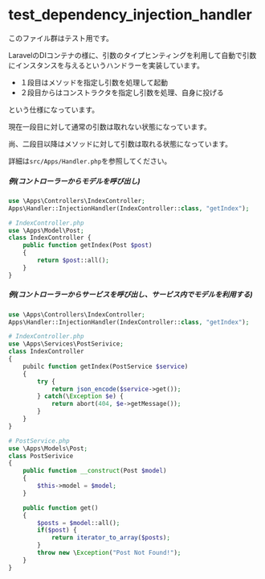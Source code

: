 # test_dependency_injection_handler
このファイル群はテスト用です。

LaravelのDIコンテナの様に、引数のタイプヒンティングを利用して自動で引数にインスタンスを与えるというハンドラーを実装しています。

- １段目はメソッドを指定し引数を処理して起動
- ２段目からはコンストラクタを指定し引数を処理、自身に投げる

という仕様になっています。

現在一段目に対して通常の引数は取れない状態になっています。

尚、二段目以降はメソッドに対して引数は取れる状態になっています。

詳細は```src/Apps/Handler.php```を参照してください。

##### 例(コントローラーからモデルを呼び出し)
```php
use \Apps\Controllers\IndexController;
Apps\Handler::InjectionHandler(IndexController::class, "getIndex");

# IndexController.php
use \Apps\Model\Post;
class IndexController {
    public function getIndex(Post $post)
    {
        return $post::all();
    }
}
```

##### 例(コントローラーからサービスを呼び出し、サービス内でモデルを利用する)
```php
use \Apps\Controllers\IndexController;
Apps\Handler::InjectionHandler(IndexController::class, "getIndex");

# IndexController.php
use \Apps\Services\PostSerivice;
class IndexController
{
    pubilc function getIndex(PostService $service)
    {
        try {
            return json_encode($service->get());
        } catch(\Exception $e) {
            return abort(404, $e->getMessage());
        }
    }
}

# PostService.php
use \Apps\Models\Post;
class PostSerivice
{
    public function __construct(Post $model)
    {
        $this->model = $model;
    }

    public function get()
    {
        $posts = $model::all();
        if($post) {
            return iterator_to_array($posts);
        }
        throw new \Exception("Post Not Found!");
    }
}
```
